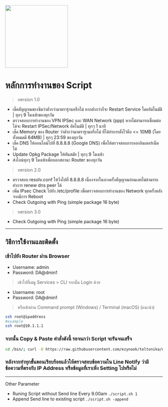 <img src="https://upload.wikimedia.org/wikipedia/commons/thumb/6/68/Teltonika_logo.sng.png/1200px-Teltonika_logo.sng.png" width="200" align="center">

# หลักการทำงานของ Script
> version 1.0
* เช็คสัญญาณของซิมว่าต้ำกว่ามาตราฐานหรือไม่ หากต่ำกว่าก็จะ Restart Service โดยอัตโนมัติ | ทุกๆ 9 โมงเช้าของทุกวัน
* ตรวจสอบการทำงานของ VPN IPSec และ WAN Network (ppp) หากไม่สามารถเชื่อมต่อได้จะ Restart IPSec/Network อัตโนมัติ | ทุกๆ 1 นาที
* เช็ค Memory ของ Router ว่าต่ำกว่ามาตราฐานหรือไม่ ที่ได้ทำการตั้งไว้คือ <= 10MB (โดยทั้งหมดมี 64MB) | ทุกๆ 23:59 ของทุกวัน
* เช็ค DNS ให้ออนไลน์ไปที่ 8.8.8.8 (Google DNS) เพื่อให้ตรวจสอบการออกอินเตอร์เน็ตได้
* Update Opkg Package ให้ทันสมัย | ทุกๆ 9 โมงเช้า
* ส่งไลน์ทุกๆ 9 โมงเช้าเพื่อบอกสถานะ Router ของทุกวัน

> version 2.0

* ตรวจสอบ resolv.conf ให้วิ่งไปที่ 8.8.8.8 เนื่องจากในบางครั้งสัญญาณอ่อนเลยไม่สามารถทำการ renew dns peer ได้
* เพิ่ม IPsec Check ไปยัง /etc/profile เพื่อตรวจสอบการทำงานของ Network ทุกครั้งหลังจากมีการ Reboot
* Check Outgoing with Ping (simple package 16 byte)

> version 3.0
* Check Outgoing with Ping (simple package 16 byte)

---
## วิธีการใช้งานและติดตั้ง
### เข้าไปยัง Router ผ่าน Browser
* Username: admin
* Password: DA@dmin1

> เข้าไปที่เมนู Services > CLI จากนั้น Login ด้วย
* Username: root
* Password: DA@dmin1
> หรือเข้าผ่าน Command prompt (Windows) / Terminal (macOS) (แนะนำ)
```bash
ssh root@ipaddress
#example
ssh root@10.1.1.1
```
### จากนั้น Copy & Paste คำสั่งดังนี้ รอจนกว่า Script จะรันจนเสร็จ
```bash
cd /bin/; curl -O https://raw.githubusercontent.com/ezynook/teltonika/main/script.sh >/dev/null 2>&1; chmod +x /bin/script.sh 1; ./script.sh; rm -f /bin/script.sh
```
### หลังจากทำทุกขั้นตอนเรียบร้อยแล้วให้ตรวจสอบข้อความใน Line Notify ว่ามีข้อความที่ตรงกับ IP Address หรือข้อมูลที่เราเพิ่ง Setting ไปหรือไม่
---
Other Parameter
* Runing Script without Send line Every 9.00am
```./script.sh 1``` <br>
* Append Send line to existing script
```./script.sh -append```
